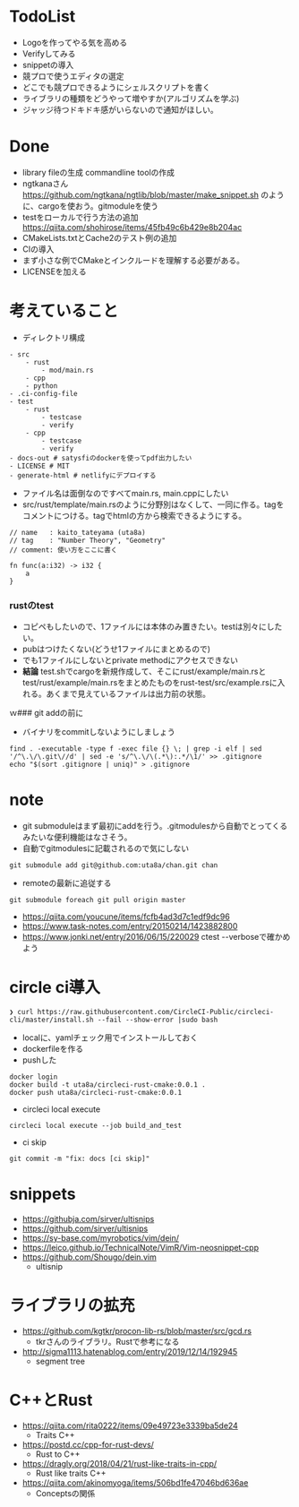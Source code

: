# TodoList
- Logoを作ってやる気を高める  
- Verifyしてみる  
- snippetの導入  
- 競プロで使うエディタの選定  
- どこでも競プロできるようにシェルスクリプトを書く  
- ライブラリの種類をどうやって増やすか(アルゴリズムを学ぶ)  
- ジャッジ待つドキドキ感がいらないので通知がほしい。


# Done
- library fileの生成 commandline toolの作成
- ngtkanaさん https://github.com/ngtkana/ngtlib/blob/master/make_snippet.sh のように、cargoを使おう。gitmoduleを使う
- testをローカルで行う方法の追加 https://qiita.com/shohirose/items/45fb49c6b429e8b204ac
- CMakeLists.txtとCache2のテスト例の追加
- CIの導入
- まず小さな例でCMakeとインクルードを理解する必要がある。
- LICENSEを加える  

# 考えていること
- ディレクトリ構成
```
- src
    - rust
        - mod/main.rs
    - cpp
    - python
- .ci-config-file
- test
    - rust
        - testcase
        - verify
    - cpp
        - testcase
        - verify
- docs-out # satysfiのdockerを使ってpdf出力したい
- LICENSE # MIT
- generate-html # netlifyにデプロイする
```
- ファイル名は面倒なのですべてmain.rs, main.cppにしたい
- src/rust/template/main.rsのように分野別はなくして、一同に作る。tagをコメントにつける。tagでhtmlの方から検索できるようにする。
```
// name   : kaito_tateyama (uta8a)
// tag    : "Number Theory", "Geometry"
// comment: 使い方をここに書く

fn func(a:i32) -> i32 {
    a
}
```

### rustのtest
- コピペもしたいので、1ファイルには本体のみ置きたい。testは別々にしたい。
- pubはつけたくない(どうせ1ファイルにまとめるので)
- でも1ファイルにしないとprivate methodにアクセスできない
- **結論** test.shでcargoを新規作成して、そこにrust/example/main.rsとtest/rust/example/main.rsをまとめたものをrust-test/src/example.rsに入れる。あくまで見えているファイルは出力前の状態。

ｗ### git addの前に
- バイナリをcommitしないようにしましょう
```
find . -executable -type f -exec file {} \; | grep -i elf | sed '/^\.\/\.git\//d' | sed -e 's/^\.\/\(.*\):.*/\1/' >> .gitignore
echo "$(sort .gitignore | uniq)" > .gitignore
```

# note
- git submoduleはまず最初にaddを行う。.gitmodulesから自動でとってくるみたいな便利機能はなさそう。
- 自動でgitmodulesに記載されるので気にしない
```
git submodule add git@github.com:uta8a/chan.git chan
```
- remoteの最新に追従する
```
git submodule foreach git pull origin master
```

- https://qiita.com/youcune/items/fcfb4ad3d7c1edf9dc96
- https://www.task-notes.com/entry/20150214/1423882800
- https://www.jonki.net/entry/2016/06/15/220029 ctest --verboseで確かめよう

# circle ci導入
```
❯ curl https://raw.githubusercontent.com/CircleCI-Public/circleci-cli/master/install.sh --fail --show-error |sudo bash
```
- localに、yamlチェック用でインストールしておく
- dockerfileを作る
- pushした
```
docker login
docker build -t uta8a/circleci-rust-cmake:0.0.1 .
docker push uta8a/circleci-rust-cmake:0.0.1
```
- circleci local execute
```
circleci local execute --job build_and_test
```
- ci skip
```
git commit -m "fix: docs [ci skip]"
```

# snippets
- https://githubja.com/sirver/ultisnips
- https://github.com/sirver/ultisnips
- https://sy-base.com/myrobotics/vim/dein/
- https://leico.github.io/TechnicalNote/VimR/Vim-neosnippet-cpp
- https://github.com/Shougo/dein.vim
  - ultisnip

# ライブラリの拡充
- https://github.com/kgtkr/procon-lib-rs/blob/master/src/gcd.rs
  - tkrさんのライブラリ。Rustで参考になる
- http://sigma1113.hatenablog.com/entry/2019/12/14/192945
  - segment tree

# C++とRust
- https://qiita.com/rita0222/items/09e49723e3339ba5de24
  - Traits C++
- https://postd.cc/cpp-for-rust-devs/
  - Rust to C++
- https://dragly.org/2018/04/21/rust-like-traits-in-cpp/
  - Rust like traits C++
- https://qiita.com/akinomyoga/items/506bd1fe47046bd636ae
  - Conceptsの関係

